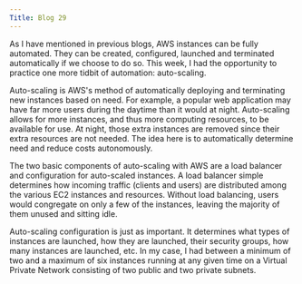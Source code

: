 ```yaml
---
Title: Blog 29
---
```


As I have mentioned in previous blogs, AWS instances can be fully automated. They can be created, configured, launched and terminated automatically if we choose to do so. This week, I had the opportunity to practice one more tidbit of automation: auto-scaling.

Auto-scaling is AWS's method of automatically deploying and terminating new instances based on need. For example, a popular web application may have far more users during the daytime than it would at night. Auto-scaling allows for more instances, and thus more computing resources, to be available for use. At night, those extra instances are removed since their extra resources are not needed. The idea here is to automatically determine need and reduce costs autonomously. 

The two basic components of auto-scaling with AWS are a load balancer and configuration for auto-scaled instances. A load balancer simple determines how incoming traffic (clients and users) are distributed among the various EC2 instances and resources. Without load balancing, users would congregate on only a few of the instances, leaving the majority of them unused and sitting idle.

Auto-scaling configuration is just as important. It determines what types of instances are launched, how they are launched, their security groups, how many instances are launched, etc. In my case, I had between a minimum of two and a maximum of six instances running at any given time on a Virtual Private Network consisting of two public and two private subnets. 
